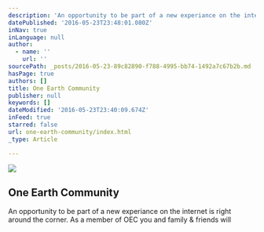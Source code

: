 ```yaml
---
description: 'An opportunity to be part of a new experiance on the internet is right around the corner. As a member of OEC you and family & friends will '
datePublished: '2016-05-23T23:48:01.080Z'
inNav: true
inLanguage: null
author:
  - name: ''
    url: ''
sourcePath: _posts/2016-05-23-89c82890-f788-4995-bb74-1492a7c67b2b.md
hasPage: true
authors: []
title: One Earth Community
publisher: null
keywords: []
dateModified: '2016-05-23T23:40:09.674Z'
inFeed: true
starred: false
url: one-earth-community/index.html
_type: Article

---
```

![](https://s3-us-west-2.amazonaws.com/the-grid-img/p/8940813e65542cbe8bcaa05a4e22761c1171fa4e.png)

## One Earth Community

An opportunity to be part of a new experiance on the internet is right around the corner. As a member of OEC you and family & friends will
